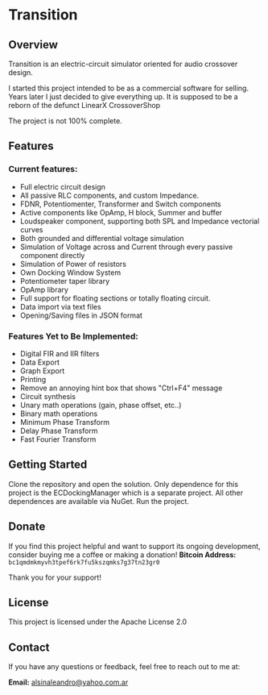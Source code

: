 # Transition

## Overview

Transition is an electric-circuit simulator oriented for audio crossover design.

I started this project intended to be as a commercial software for selling. Years later I just decided to give everything up.
It is supposed to be a reborn of the defunct LinearX CrossoverShop

The project is not 100% complete.

## Features

### Current features:
- Full electric circuit design
- All passive RLC components, and custom Impedance.
- FDNR, Potentiomenter, Transformer and Switch components
- Active components like OpAmp, H block, Summer and buffer
- Loudspeaker component, supporting both SPL and Impedance vectorial curves
- Both grounded and differential voltage simulation
- Simulation of Voltage across and Current through every passive component directly
- Simulation of Power of resistors
- Own Docking Window System
- Potentiometer taper library
- OpAmp library
- Full support for floating sections or totally floating circuit.
- Data import via text files
- Opening/Saving files in JSON format

### Features Yet to Be Implemented:
- Digital FIR and IIR filters
- Data Export
- Graph Export
- Printing
- Remove an annoying hint box that shows "Ctrl+F4" message
- Circuit synthesis
- Unary math operations (gain, phase offset, etc..)
- Binary math operations
- Minimum Phase Transform
- Delay Phase Transform
- Fast Fourier Transform

## Getting Started

Clone the repository and open the solution. Only dependence for this project is the ECDockingManager which is a separate project. All other dependences are available via NuGet. Run the project.

## Donate

If you find this project helpful and want to support its ongoing development, consider buying me a coffee or making a donation!
**Bitcoin Address:**
`bc1qmdmkmyvh3tpef6rk7fu5kszqmks7g37tn23gr0`

Thank you for your support!

## License
This project is licensed under the Apache License 2.0

## Contact

If you have any questions or feedback, feel free to reach out to me at:

**Email:** alsinaleandro@yahoo.com.ar
